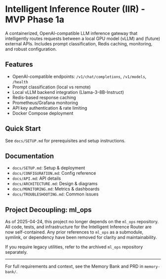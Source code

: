 # Intelligent Inference Router (IIR) - MVP Phase 1a

A containerized, OpenAI-compatible LLM inference gateway that intelligently routes requests between a local GPU model (vLLM) and (future) external APIs. Includes prompt classification, Redis caching, monitoring, and robust configuration.

## Features
- OpenAI-compatible endpoints: `/v1/chat/completions`, `/v1/models`, `/health`
- Prompt classification (local vs remote)
- Local vLLM backend integration (Llama-3-8B-Instruct)
- Redis-based response caching
- Prometheus/Grafana monitoring
- API key authentication & rate limiting
- Docker Compose deployment

## Quick Start
See `docs/SETUP.md` for prerequisites and setup instructions.

## Documentation
- `docs/SETUP.md`: Setup & deployment
- `docs/CONFIGURATION.md`: Config reference
- `docs/API.md`: API details
- `docs/ARCHITECTURE.md`: Design & diagrams
- `docs/MONITORING.md`: Metrics & dashboards
- `docs/TROUBLESHOOTING.md`: Common issues

## Project Decoupling: ml_ops

As of 2025-04-24, this project no longer depends on the `ml_ops` repository. All code, tests, and infrastructure for the Intelligent Inference Router are now self-contained. Any prior references to `ml_ops` as a submodule, symlink, or dependency have been removed for clarity and maintainability.

If you require legacy utilities, refer to the archived `ml_ops` repository separately.

---

For full requirements and context, see the Memory Bank and PRD in `memory-bank/`.
